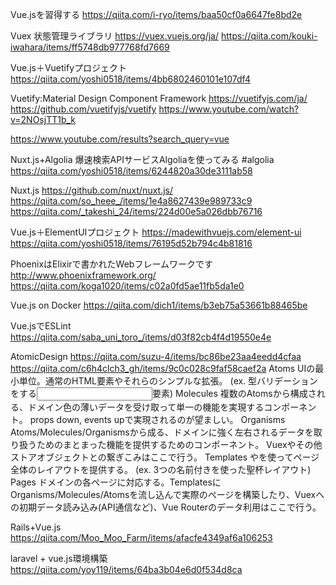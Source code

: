 Vue.jsを習得する
https://qiita.com/i-ryo/items/baa50cf0a6647fe8bd2e



Vuex 状態管理ライブラリ
https://vuex.vuejs.org/ja/
https://qiita.com/kouki-iwahara/items/ff5748db977768fd7669

Vue.js＋Vuetifyプロジェクト
https://qiita.com/yoshi0518/items/4bb6802460101e107df4

Vuetify:Material Design Component Framework
https://vuetifyjs.com/ja/
https://github.com/vuetifyjs/vuetify
https://www.youtube.com/watch?v=2NOsjTT1b_k

https://www.youtube.com/results?search_query=vue


Nuxt.js+Algolia 爆速検索APIサービスAlgoliaを使ってみる #algolia
https://qiita.com/yoshi0518/items/6244820a30de3111ab58


Nuxt.js https://github.com/nuxt/nuxt.js/
https://qiita.com/so_heee_/items/1e4a8627439e989733c9
https://qiita.com/_takeshi_24/items/224d00e5a026dbb76716

Vue.js＋ElementUIプロジェクト https://madewithvuejs.com/element-ui
https://qiita.com/yoshi0518/items/76195d52b794c4b81816


PhoenixはElixirで書かれたWebフレームワークです http://www.phoenixframework.org/
https://qiita.com/koga1020/items/c02a0fd5ae11fb5da1e0


Vue.js on Docker
https://qiita.com/dich1/items/b3eb75a53661b88465be

Vue.jsでESLint
https://qiita.com/saba_uni_toro_/items/d03f82cb4f4d19550e4e


AtomicDesign https://qiita.com/suzu-4/items/bc86be23aa4eedd4cfaa
https://qiita.com/c6h4clch3_gh/items/9c0c028c9faf58caef2a
Atoms
UIの最小単位。通常のHTML要素やそれらのシンプルな拡張。
(ex. 型バリデーションをする<input>要素)
Molecules
複数のAtomsから構成される、ドメイン色の薄いデータを受け取って単一の機能を実現するコンポーネント。
props down, events upで実現されるのが望ましい。
Organisms
Atoms/Molecules/Organismsから成る、ドメインに強く左右されるデータを取り扱うためのまとまった機能を提供するためのコンポーネント。
Vuexやその他ストアオブジェクトとの繋ぎこみはここで行う。
Templates
<slot></slot>や<router-view></router-view>を使ってページ全体のレイアウトを提供する。
(ex. 3つの名前付き<slot>を使った聖杯レイアウト)
Pages
ドメインの各ページに対応する。TemplatesにOrganisms/Molecules/Atomsを流し込んで実際のページを構築したり、Vuexへの初期データ読み込み(API通信など)、Vue Routerのデータ利用はここで行う。
  
  Rails+Vue.js
  https://qiita.com/Moo_Moo_Farm/items/afacfe4349af6a106253
  
  laravel + vue.js環境構築
  https://qiita.com/yoy119/items/64ba3b04e6d0f534d8ca
  
  
  
